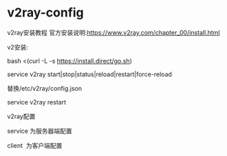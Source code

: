 # v2ray-config
v2ray安装教程
官方安装说明:https://www.v2ray.com/chapter_00/install.html

v2安装:

bash <(curl -L -s https://install.direct/go.sh)

service v2ray start|stop|status|reload|restart|force-reload

替换/etc/v2ray/config.json

service v2ray restart

v2ray配置
  
  
service 为服务器端配置
  
  
client  为客户端配置
